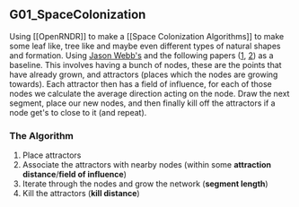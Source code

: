 ## G01_SpaceColonization

Using [[OpenRNDR]] to make a [[Space Colonization Algorithms]] to make some leaf like, tree like and maybe even different types of natural shapes and formation. Using [Jason Webb's](https://medium.com/@jason.webb/space-colonization-algorithm-in-javascript-6f683b743dc5) and the following papers ([1](http://algorithmicbotany.org/papers/venation.sig2005.pdf), [2](http://algorithmicbotany.org/papers/colonization.egwnp2007.large.pdf)) as a baseline. This involves having a bunch of nodes, these are the points that have already grown, and attractors (places which the nodes are growing towards). Each attractor then has a field of influence, for each of those nodes we calculate the average direction acting on the node. Draw the next segment, place our new nodes, and then finally kill off the attractors if a node get's to close to it (and repeat).

### The Algorithm

1. Place attractors
2. Associate the attractors with nearby nodes (within some **attraction distance**/**field of influence**)
3. Iterate through the nodes and grow the network (**segment length**)
4. Kill the attractors (**kill distance**)

